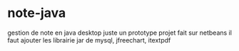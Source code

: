 # note-java
gestion de note en java desktop juste un prototype
projet fait sur netbeans 
il faut ajouter les librairie jar de mysql, jfreechart, itextpdf
